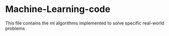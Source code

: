 # Machine-Learning-code
This file contains the ml algorithms implemented to solve specific real-world problems
